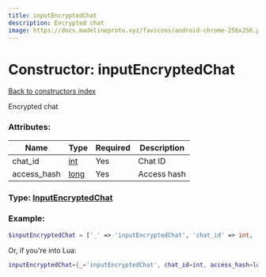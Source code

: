 ```yaml
---
title: inputEncryptedChat
description: Encrypted chat
image: https://docs.madelineproto.xyz/favicons/android-chrome-256x256.png
---
```

# Constructor: inputEncryptedChat  
[Back to constructors index](index.md)



Encrypted chat

### Attributes:

| Name     |    Type       | Required | Description |
|----------|---------------|----------|-------------|
|chat\_id|[int](../types/int.md) | Yes|Chat ID|
|access\_hash|[long](../types/long.md) | Yes|Access hash|



### Type: [InputEncryptedChat](../types/InputEncryptedChat.md)


### Example:

```php
$inputEncryptedChat = ['_' => 'inputEncryptedChat', 'chat_id' => int, 'access_hash' => long];
```  


Or, if you're into Lua:

```lua
inputEncryptedChat={_='inputEncryptedChat', chat_id=int, access_hash=long}

```


